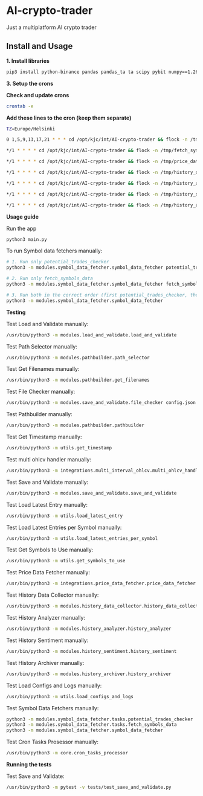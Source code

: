 # AI-crypto-trader
Just a multiplatform AI crypto trader

## Install and Usage

**1. Install libraries**

```bash
pip3 install python-binance pandas pandas_ta ta scipy pybit numpy==1.26.4 matplotlib requests python-dateutil jsonschema pytest
```

**3. Setup the crons**

**Check and update crons**
```bash
crontab -e
```

**Add these lines to the cron (keep them separate)**
```bash
TZ=Europe/Helsinki

0 1,5,9,13,17,21 * * * cd /opt/kjc/int/AI-crypto-trader && flock -n /tmp/potential_trades_checker.lock -c "/usr/bin/python3 -m modules.symbol_data_fetcher.tasks.potential_trades_checker >> ../AI-crypto-trader-logs/cron/temporary_log_potential_trades_checker_cron.log 2>&1" || echo "$(date) potential_trades_checker skipped (already running)" >> ../AI-crypto-trader-logs/cron/temporary_log_potential_trades_checker_cron.log

*/1 * * * * cd /opt/kjc/int/AI-crypto-trader && flock -n /tmp/fetch_symbols_data.lock -c "/usr/bin/python3 -m modules.symbol_data_fetcher.tasks.fetch_symbols_data >> ../AI-crypto-trader-logs/cron/fetch_symbols_data.log 2>&1" || echo "$(date) fetch_symbols_data skipped (already running)" >> ../AI-crypto-trader-logs/cron/fetch_symbols_data.log

*/1 * * * * cd /opt/kjc/int/AI-crypto-trader && flock -n /tmp/price_data_fetcher.lock -c "/usr/bin/python3 -m integrations.price_data_fetcher.price_data_fetcher >> ../AI-crypto-trader-logs/cron/price_data_fetcher.log 2>&1" || echo "$(date) price_data_fetcher skipped (already running)" >> ../AI-crypto-trader-logs/cron/price_data_fetcher.log

*/1 * * * * cd /opt/kjc/int/AI-crypto-trader && flock -n /tmp/history_data_collector.lock -c "/usr/bin/python3 -m modules.history_data_collector.history_data_collector >> ../AI-crypto-trader-logs/cron/history_data_collector.log 2>&1" || echo "$(date) history_data_collector skipped (already running)" >> ../AI-crypto-trader-logs/cron/history_data_collector.log

*/1 * * * * cd /opt/kjc/int/AI-crypto-trader && flock -n /tmp/history_analyzer.lock -c "/usr/bin/python3 -m modules.history_analyzer.history_analyzer >> ../AI-crypto-trader-logs/cron/history_analyzer.log 2>&1" || echo "$(date) history_analyzer skipped (already running)" >> ../AI-crypto-trader-logs/cron/history_analyzer.log

*/1 * * * * cd /opt/kjc/int/AI-crypto-trader && flock -n /tmp/history_sentiment.lock -c "/usr/bin/python3 -m modules.history_sentiment.history_sentiment >> ../AI-crypto-trader-logs/cron/history_sentiment.log 2>&1" || echo "$(date) history_sentiment skipped (already running)" >> ../AI-crypto-trader-logs/cron/history_sentiment.log

*/1 * * * * cd /opt/kjc/int/AI-crypto-trader && flock -n /tmp/history_archiver.lock -c "/usr/bin/python3 -m modules.history_archiver.history_archiver >> ../AI-crypto-trader-logs/cron/history_archiver.log 2>&1" || echo "$(date) history_archiver skipped (already running)" >> ../AI-crypto-trader-logs/cron/history_archiver.log
```

**Usage guide**

Run the app
```bash
python3 main.py
```

To run Symbol data fetchers manually:
```bash
# 1. Run only potential_trades_checker
python3 -m modules.symbol_data_fetcher.symbol_data_fetcher potential_trades_checker

# 2. Run only fetch_symbols_data
python3 -m modules.symbol_data_fetcher.symbol_data_fetcher fetch_symbols_data

# 3. Run both in the correct order (first potential_trades_checker, then fetch_symbols_data)
python3 -m modules.symbol_data_fetcher.symbol_data_fetcher
```

**Testing**

Test Load and Validate manually:
```bash
/usr/bin/python3 -m modules.load_and_validate.load_and_validate
```

Test Path Selector manually:
```bash
/usr/bin/python3 -m modules.pathbuilder.path_selector
```

Test Get Filenames manually:
```bash
/usr/bin/python3 -m modules.pathbuilder.get_filenames
```

Test File Checker manually:
```bash
/usr/bin/python3 -m modules.save_and_validate.file_checker config.json
```

Test Pathbuilder manually:
```bash
/usr/bin/python3 -m modules.pathbuilder.pathbuilder
```

Test Get Timestamp manually:
```bash
/usr/bin/python3 -m utils.get_timestamp
```

Test multi ohlcv handler manually:
```bash
/usr/bin/python3 -m integrations.multi_interval_ohlcv.multi_ohlcv_handler
```

Test Save and Validate manually:
```bash
/usr/bin/python3 -m modules.save_and_validate.save_and_validate
```

Test Load Latest Entry manually:
```bash
/usr/bin/python3 -m utils.load_latest_entry
```

Test Load Latest Entries per Symbol manually:
```bash
/usr/bin/python3 -m utils.load_latest_entries_per_symbol
```

Test Get Symbols to Use manually:
```bash
/usr/bin/python3 -m utils.get_symbols_to_use
```

Test Price Data Fetcher manually:
```bash
/usr/bin/python3 -m integrations.price_data_fetcher.price_data_fetcher
```

Test History Data Collector manually:
```bash
/usr/bin/python3 -m modules.history_data_collector.history_data_collector
```

Test History Analyzer manually:
```bash
/usr/bin/python3 -m modules.history_analyzer.history_analyzer
```

Test History Sentiment manually:
```bash
/usr/bin/python3 -m modules.history_sentiment.history_sentiment
```

Test History Archiver manually:
```bash
/usr/bin/python3 -m modules.history_archiver.history_archiver
```

Test Load Configs and Logs manually:
```bash
/usr/bin/python3 -m utils.load_configs_and_logs
```

Test Symbol Data Fetchers manually:
```bash
python3 -m modules.symbol_data_fetcher.tasks.potential_trades_checker
python3 -m modules.symbol_data_fetcher.tasks.fetch_symbols_data
python3 -m modules.symbol_data_fetcher.symbol_data_fetcher
```

Test Cron Tasks Prosessor manually:
```bash
/usr/bin/python3 -m core.cron_tasks_processor
```

**Running the tests**

Test Save and Validate:
```bash
/usr/bin/python3 -m pytest -v tests/test_save_and_validate.py
```